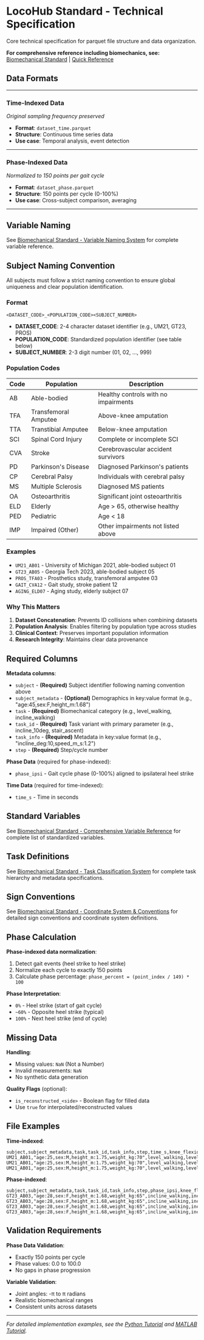 # LocoHub Standard - Technical Specification

Core technical specification for parquet file structure and data organization.

**For comprehensive reference including biomechanics, see:** [Biomechanical Standard](../biomechanical_standard.md) | [Quick Reference](../quick_reference.md)

## Data Formats

---

### Time-Indexed Data
*Original sampling frequency preserved*

- **Format**: `dataset_time.parquet`
- **Structure**: Continuous time series data
- **Use case**: Temporal analysis, event detection

---

### Phase-Indexed Data  
*Normalized to 150 points per gait cycle*

- **Format**: `dataset_phase.parquet` 
- **Structure**: 150 points per cycle (0-100%)
- **Use case**: Cross-subject comparison, averaging

---

## Variable Naming

See [Biomechanical Standard - Variable Naming System](../biomechanical_standard.md#variable-naming-system) for complete variable reference.

## Subject Naming Convention

All subjects must follow a strict naming convention to ensure global uniqueness and clear population identification.

### Format
`<DATASET_CODE>_<POPULATION_CODE><SUBJECT_NUMBER>`

- **DATASET_CODE**: 2-4 character dataset identifier (e.g., UM21, GT23, PROS)
- **POPULATION_CODE**: Standardized population identifier (see table below)
- **SUBJECT_NUMBER**: 2-3 digit number (01, 02, ..., 999)

### Population Codes

| Code | Population | Description |
|------|------------|-------------|
| AB | Able-bodied | Healthy controls with no impairments |
| TFA | Transfemoral Amputee | Above-knee amputation |
| TTA | Transtibial Amputee | Below-knee amputation |
| SCI | Spinal Cord Injury | Complete or incomplete SCI |
| CVA | Stroke | Cerebrovascular accident survivors |
| PD | Parkinson's Disease | Diagnosed Parkinson's patients |
| CP | Cerebral Palsy | Individuals with cerebral palsy |
| MS | Multiple Sclerosis | Diagnosed MS patients |
| OA | Osteoarthritis | Significant joint osteoarthritis |
| ELD | Elderly | Age > 65, otherwise healthy |
| PED | Pediatric | Age < 18 |
| IMP | Impaired (Other) | Other impairments not listed above |

### Examples
- `UM21_AB01` - University of Michigan 2021, able-bodied subject 01
- `GT23_AB05` - Georgia Tech 2023, able-bodied subject 05
- `PROS_TFA03` - Prosthetics study, transfemoral amputee 03
- `GAIT_CVA12` - Gait study, stroke patient 12
- `AGING_ELD07` - Aging study, elderly subject 07

### Why This Matters

1. **Dataset Concatenation**: Prevents ID collisions when combining datasets
2. **Population Analysis**: Enables filtering by population type across studies
3. **Clinical Context**: Preserves important population information
4. **Research Integrity**: Maintains clear data provenance

## Required Columns

**Metadata columns**:
- `subject` - **(Required)** Subject identifier following naming convention above
- `subject_metadata` - **(Optional)** Demographics in key:value format (e.g., "age:45,sex:F,height_m:1.68")
- `task` - **(Required)** Biomechanical category (e.g., level_walking, incline_walking)
- `task_id` - **(Required)** Task variant with primary parameter (e.g., incline_10deg, stair_ascent)
- `task_info` - **(Required)** Metadata in key:value format (e.g., "incline_deg:10,speed_m_s:1.2")
- `step` - **(Required)** Step/cycle number

**Phase Data** (required for phase-indexed):
- `phase_ipsi` - Gait cycle phase (0-100%) aligned to ipsilateral heel strike

**Time Data** (required for time-indexed):
- `time_s` - Time in seconds

## Standard Variables

See [Biomechanical Standard - Comprehensive Variable Reference](../biomechanical_standard.md#variable-naming-system) for complete list of standardized variables.

## Task Definitions

See [Biomechanical Standard - Task Classification System](../biomechanical_standard.md#task-classification-system) for complete task hierarchy and metadata specifications.

## Sign Conventions

See [Biomechanical Standard - Coordinate System & Conventions](../biomechanical_standard.md#coordinate-system--conventions) for detailed sign conventions and coordinate system definitions.

## Phase Calculation

**Phase-indexed data normalization**:
1. Detect gait events (heel strike to heel strike)
2. Normalize each cycle to exactly 150 points
3. Calculate phase percentage: `phase_percent = (point_index / 149) * 100`

**Phase Interpretation**:
- `0%` - Heel strike (start of gait cycle)
- `~60%` - Opposite heel strike (typical)
- `100%` - Next heel strike (end of cycle)

## Missing Data

**Handling**:
- Missing values: `NaN` (Not a Number)
- Invalid measurements: `NaN`
- No synthetic data generation

**Quality Flags** (optional):
- `is_reconstructed_<side>` - Boolean flag for filled data
- Use `true` for interpolated/reconstructed values

## File Examples

**Time-indexed**:
```
subject,subject_metadata,task,task_id,task_info,step,time_s,knee_flexion_angle_ipsi_rad,hip_moment_contra_Nm,cop_anterior_ipsi_m
UM21_AB01,"age:25,sex:M,height_m:1.75,weight_kg:70",level_walking,level,"speed_m_s:1.2,treadmill:true",0,0.00,0.123,-0.456,-0.12
UM21_AB01,"age:25,sex:M,height_m:1.75,weight_kg:70",level_walking,level,"speed_m_s:1.2,treadmill:true",0,0.01,0.126,-0.445,-0.10
UM21_AB01,"age:25,sex:M,height_m:1.75,weight_kg:70",level_walking,level,"speed_m_s:1.2,treadmill:true",1,1.20,0.120,-0.460,-0.11
```

**Phase-indexed**:
```
subject,subject_metadata,task,task_id,task_info,step,phase_ipsi,knee_flexion_angle_ipsi_rad,hip_moment_contra_Nm,cop_anterior_ipsi_m
GT23_AB03,"age:28,sex:F,height_m:1.68,weight_kg:65",incline_walking,incline_10deg,"incline_deg:10,speed_m_s:1.0,treadmill:true",0,0.0,0.123,-0.456,-0.12
GT23_AB03,"age:28,sex:F,height_m:1.68,weight_kg:65",incline_walking,incline_10deg,"incline_deg:10,speed_m_s:1.0,treadmill:true",0,0.7,0.126,-0.445,-0.08
GT23_AB03,"age:28,sex:F,height_m:1.68,weight_kg:65",incline_walking,incline_10deg,"incline_deg:10,speed_m_s:1.0,treadmill:true",0,100.0,0.120,-0.460,-0.12
GT23_AB03,"age:28,sex:F,height_m:1.68,weight_kg:65",incline_walking,incline_10deg,"incline_deg:10,speed_m_s:1.0,treadmill:true",1,0.0,0.125,-0.458,-0.13
```

## Validation Requirements

**Phase Data Validation**:
- Exactly 150 points per cycle
- Phase values: 0.0 to 100.0
- No gaps in phase progression

**Variable Validation**:
- Joint angles: -π to π radians  
- Realistic biomechanical ranges
- Consistent units across datasets

---

*For detailed implementation examples, see the [Python Tutorial](../tutorials/python/getting_started_python.md) and [MATLAB Tutorial](../tutorials/matlab/getting_started_matlab.md).*